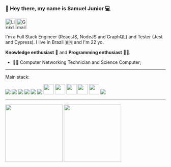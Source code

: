 ### 👋 Hey there, my name is **Samuel Junior** 💻

<a target="_blank" href="https://www.linkedin.com/in/samuel-juniorz/">
  <img align="left" alt="LinkdeIN" width="32px" src="https://logospng.org/download/linkedin/logo-linkedin-icon-512.png" />
</a>
<a target="_blank" href="mailto:samueljrz@alu.ufc.br">
  <img align="left" alt="Gmail" width="32px" src="https://logospng.org/download/gmail/logo-gmail-512.png" />
</a>
</br>

<br />

I'm a Full Stack Engineer (ReactJS, NodeJS and GraphQL) and Tester (Jest and Cypress). I live in Brazil 🇧🇷 and I'm 22 yo. 

**Knowledge enthusiast** 🧠 and **Programming enthusiast** 👨‍💻. 

* 👨‍🎓 Computer Networking Technician and Science Computer;

----

Main stack:
<link rel="stylesheet" href="https://cdn.jsdelivr.net/gh/devicons/devicon@v2.13.0/devicon.min.css">

<img src="https://icongr.am/devicon/html5-original.svg?size=32&color=currentColor" />
<img src="https://icongr.am/devicon/css3-original.svg?size=32&color=currentColor" />
<img src="https://icongr.am/devicon/javascript-original.svg?size=32&color=currentColor" />
<img src="https://icongr.am/devicon/typescript-original.svg?size=32&color=currentColor" />
<img src="https://icongr.am/devicon/react-original.svg?size=32&color=currentColor" />
<img src="https://icongr.am/devicon/nodejs-original.svg?size=32&color=currentColor" />
<img width="32" src='https://cdn.jsdelivr.net/gh/devicons/devicon/icons/graphql/graphql-plain.svg'>
<img width="32" src='https://cdn.jsdelivr.net/gh/devicons/devicon/icons/jest/jest-plain.svg'>
<img width="32" src='https://api.iconify.design/logos/cypress.svg?width=32&height=32'>
<img width="32" src='https://www.splunk.com/content/dam/splunk2/images/2020-splunk-planet.svg'>
<img width="32" src='https://cdn6.aptoide.com/imgs/0/7/6/076303a788705113dc6cebc4fe59a02d_icon.png'>
<img src="https://icongr.am/devicon/git-original.svg?size=32&color=currentColor">

----
<div>
    <img height="180em" src ="https://github-readme-stats.vercel.app/api?username=samueljrz&theme=monokai&show_icons=true"     />
    <img height="180em" src ="https://github-readme-stats.vercel.app/api/top-langs/?username=samueljrz&theme=monokai&layout=compact" />
</div>

<!--
**samueljrz/samueljrz** is a ✨ _special_ ✨ repository because its `README.md` (this file) appears on your GitHub profile.

Here are some ideas to get you started:

- 🔭 I’m currently working on ...
- 🌱 I’m currently learning ...
- 👯 I’m looking to collaborate on ...
- 🤔 I’m looking for help with ...
- 💬 Ask me about ...
- 📫 How to reach me: ...
- 😄 Pronouns: ...
- ⚡ Fun fact: ...
-->
